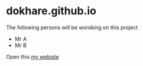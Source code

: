 # dokhare.github.io

The following persons will be woroking on this project
- Mr A
- Mr B

Open this [my webiste](google.com) 
